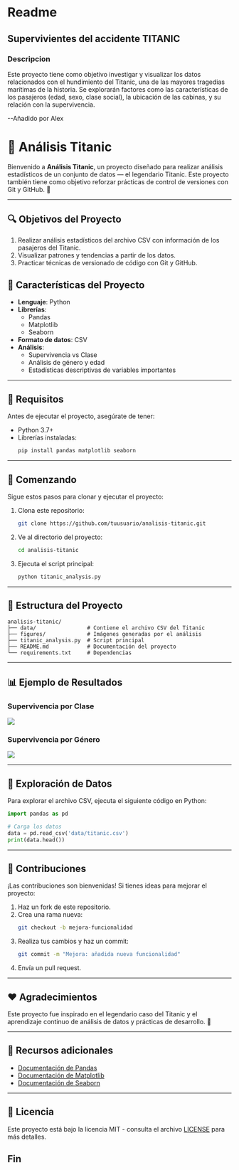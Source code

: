 # Readme

 ## Supervivientes del accidente TITANIC

### Descripcion 
 Este proyecto tiene como objetivo investigar y visualizar los datos relacionados con el hundimiento del Titanic, una de las mayores tragedias marítimas de la historia. Se explorarán factores como las características de los pasajeros (edad, sexo, clase social), la ubicación de las cabinas, y su relación con la supervivencia.

--Añadido por Alex

# 🌌 Análisis Titanic

Bienvenido a **Análisis Titanic**, un proyecto diseñado para realizar análisis estadísticos de un conjunto de datos — el legendario Titanic. Este proyecto también tiene como objetivo reforzar prácticas de control de versiones con Git y GitHub. 🚀

---

## 🔍 Objetivos del Proyecto

1. Realizar análisis estadísticos del archivo CSV con información de los pasajeros del Titanic.
2. Visualizar patrones y tendencias a partir de los datos.
3. Practicar técnicas de versionado de código con Git y GitHub.

## 🔮 Características del Proyecto

- **Lenguaje**: Python
- **Librerías**: 
  - Pandas 
  - Matplotlib 
  - Seaborn
- **Formato de datos**: CSV
- **Análisis**:
  - Supervivencia vs Clase
  - Análisis de género y edad
  - Estadísticas descriptivas de variables importantes

---

## 🔧 Requisitos

Antes de ejecutar el proyecto, asegúrate de tener:

- Python 3.7+
- Librerías instaladas: 
  ```bash
  pip install pandas matplotlib seaborn
  ```

---

## 🚀 Comenzando

Sigue estos pasos para clonar y ejecutar el proyecto:

1. Clona este repositorio:
   ```bash
   git clone https://github.com/tuusuario/analisis-titanic.git
   ```

2. Ve al directorio del proyecto:
   ```bash
   cd analisis-titanic
   ```

3. Ejecuta el script principal:
   ```bash
   python titanic_analysis.py
   ```

---

## 🔢 Estructura del Proyecto

```plaintext
analisis-titanic/
├── data/                # Contiene el archivo CSV del Titanic
├── figures/             # Imágenes generadas por el análisis
├── titanic_analysis.py  # Script principal
├── README.md            # Documentación del proyecto
└── requirements.txt     # Dependencias
```

---

## 📊 Ejemplo de Resultados

### Supervivencia por Clase

![](https://via.placeholder.com/600x300?text=Grafico+1)

### Supervivencia por Género

![](https://via.placeholder.com/600x300?text=Grafico+2)

---

## 🔎 Exploración de Datos

Para explorar el archivo CSV, ejecuta el siguiente código en Python:

```python
import pandas as pd

# Carga los datos
data = pd.read_csv('data/titanic.csv')
print(data.head())
```

---

## 🔧 Contribuciones

¡Las contribuciones son bienvenidas! Si tienes ideas para mejorar el proyecto:

1. Haz un fork de este repositorio.
2. Crea una rama nueva:
   ```bash
   git checkout -b mejora-funcionalidad
   ```
3. Realiza tus cambios y haz un commit:
   ```bash
   git commit -m "Mejora: añadida nueva funcionalidad"
   ```
4. Envía un pull request.

---

## ❤️ Agradecimientos

Este proyecto fue inspirado en el legendario caso del Titanic y el aprendizaje continuo de análisis de datos y prácticas de desarrollo. 🌌

---

## 🔧 Recursos adicionales

- [Documentación de Pandas](https://pandas.pydata.org/)
- [Documentación de Matplotlib](https://matplotlib.org/)
- [Documentación de Seaborn](https://seaborn.pydata.org/)

---

## 🎨 Licencia

Este proyecto está bajo la licencia MIT - consulta el archivo [LICENSE](LICENSE) para más detalles.

## Fin 
